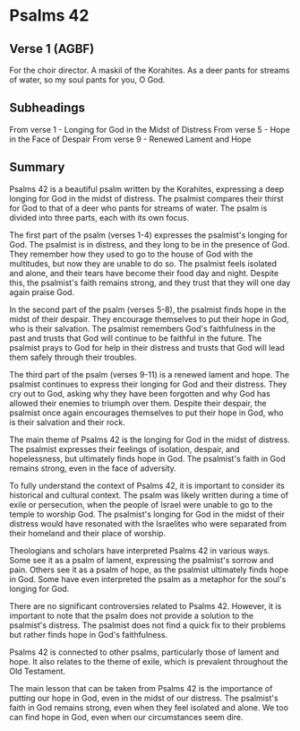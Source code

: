 # Psalms 42

## Verse 1 (AGBF)

For the choir director. A maskil of the Korahites. As a deer pants for streams of water, so my soul pants for you, O God.

## Subheadings

From verse 1 - Longing for God in the Midst of Distress
From verse 5 - Hope in the Face of Despair
From verse 9 - Renewed Lament and Hope

## Summary

Psalms 42 is a beautiful psalm written by the Korahites, expressing a deep longing for God in the midst of distress. The psalmist compares their thirst for God to that of a deer who pants for streams of water. The psalm is divided into three parts, each with its own focus.

The first part of the psalm (verses 1-4) expresses the psalmist's longing for God. The psalmist is in distress, and they long to be in the presence of God. They remember how they used to go to the house of God with the multitudes, but now they are unable to do so. The psalmist feels isolated and alone, and their tears have become their food day and night. Despite this, the psalmist's faith remains strong, and they trust that they will one day again praise God.

In the second part of the psalm (verses 5-8), the psalmist finds hope in the midst of their despair. They encourage themselves to put their hope in God, who is their salvation. The psalmist remembers God's faithfulness in the past and trusts that God will continue to be faithful in the future. The psalmist prays to God for help in their distress and trusts that God will lead them safely through their troubles.

The third part of the psalm (verses 9-11) is a renewed lament and hope. The psalmist continues to express their longing for God and their distress. They cry out to God, asking why they have been forgotten and why God has allowed their enemies to triumph over them. Despite their despair, the psalmist once again encourages themselves to put their hope in God, who is their salvation and their rock.

The main theme of Psalms 42 is the longing for God in the midst of distress. The psalmist expresses their feelings of isolation, despair, and hopelessness, but ultimately finds hope in God. The psalmist's faith in God remains strong, even in the face of adversity.

To fully understand the context of Psalms 42, it is important to consider its historical and cultural context. The psalm was likely written during a time of exile or persecution, when the people of Israel were unable to go to the temple to worship God. The psalmist's longing for God in the midst of their distress would have resonated with the Israelites who were separated from their homeland and their place of worship.

Theologians and scholars have interpreted Psalms 42 in various ways. Some see it as a psalm of lament, expressing the psalmist's sorrow and pain. Others see it as a psalm of hope, as the psalmist ultimately finds hope in God. Some have even interpreted the psalm as a metaphor for the soul's longing for God. 

There are no significant controversies related to Psalms 42. However, it is important to note that the psalm does not provide a solution to the psalmist's distress. The psalmist does not find a quick fix to their problems but rather finds hope in God's faithfulness.

Psalms 42 is connected to other psalms, particularly those of lament and hope. It also relates to the theme of exile, which is prevalent throughout the Old Testament.

The main lesson that can be taken from Psalms 42 is the importance of putting our hope in God, even in the midst of our distress. The psalmist's faith in God remains strong, even when they feel isolated and alone. We too can find hope in God, even when our circumstances seem dire.